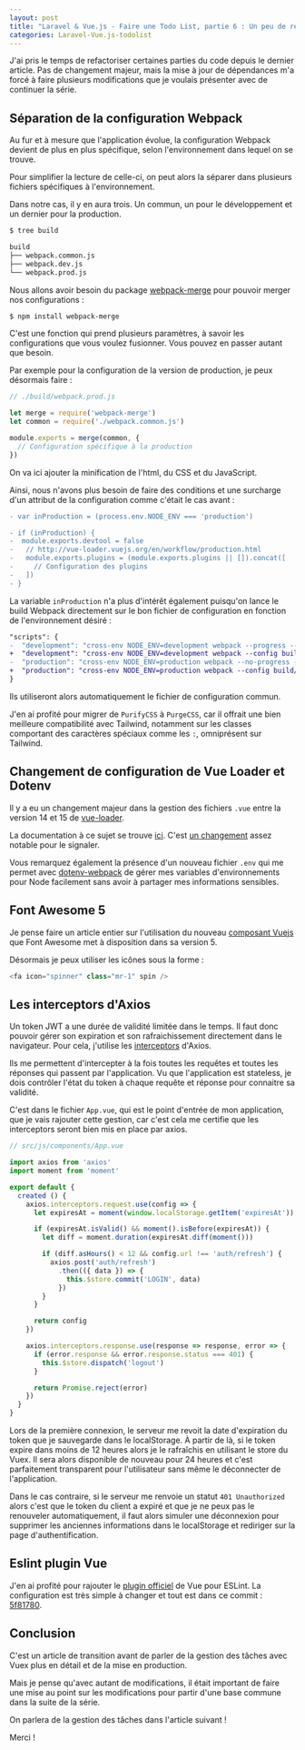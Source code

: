 ```yaml
---
layout: post
title: "Laravel & Vue.js - Faire une Todo List, partie 6 : Un peu de refactoring"
categories: Laravel-Vue.js-todolist
---
```


J'ai pris le temps de refactoriser certaines parties du code depuis le dernier article. Pas de changement majeur, mais la mise à jour de dépendances m'a forcé à faire plusieurs modifications que je voulais présenter avec de continuer la série.


## Séparation de la configuration Webpack

Au fur et à mesure que l'application évolue, la configuration Webpack devient de plus en plus spécifique, selon l'environnement dans lequel on se trouve.

Pour simplifier la lecture de celle-ci, on peut alors la séparer dans plusieurs fichiers spécifiques à l'environnement.

Dans notre cas, il y en aura trois. Un commun, un pour le développement et un dernier pour la production.

```bash
$ tree build

build
├── webpack.common.js
├── webpack.dev.js
└── webpack.prod.js
```

Nous allons avoir besoin du package [webpack-merge](https://github.com/survivejs/webpack-merge) pour pouvoir merger nos configurations :

```bash
$ npm install webpack-merge
```

C'est une fonction qui prend plusieurs paramètres, à savoir les configurations que vous voulez fusionner. Vous pouvez en passer autant que besoin.

Par exemple pour la configuration de la version de production, je peux désormais faire :

```js
// ./build/webpack.prod.js

let merge = require('webpack-merge')
let common = require('./webpack.common.js')

module.exports = merge(common, {
  // Configuration spécifique à la production
})
```

On va ici ajouter la minification de l'html, du CSS et du JavaScript.

Ainsi, nous n'avons plus besoin de faire des conditions et une surcharge d'un attribut de la configuration comme c'était le cas avant :

```diff
- var inProduction = (process.env.NODE_ENV === 'production')

- if (inProduction) {
-  module.exports.devtool = false
-   // http://vue-loader.vuejs.org/en/workflow/production.html
-   module.exports.plugins = (module.exports.plugins || []).concat([
-     // Configuration des plugins
-   ])
- }
```

La variable `inProduction` n'a plus d'intérêt également puisqu'on lance le build Webpack directement sur le bon fichier de configuration en fonction de l'environnement désiré :

```diff
"scripts": {
-  "development": "cross-env NODE_ENV=development webpack --progress --hide-modules",
+  "development": "cross-env NODE_ENV=development webpack --config build/webpack.dev.js --mode development --progress --hide-modules",
-  "production": "cross-env NODE_ENV=production webpack --no-progress --hide-modules",
+  "production": "cross-env NODE_ENV=production webpack --config build/webpack.prod.js --mode production --no-progress --hide-modules",
}
```

Ils utiliseront alors automatiquement le fichier de configuration commun.

J'en ai profité pour migrer de `PurifyCSS` à `PurgeCSS`, car il offrait une bien meilleure compatibilité avec Tailwind, notamment sur les classes comportant des caractères spéciaux comme les `:`, omniprésent sur Tailwind.

## Changement de configuration de Vue Loader et Dotenv

Il y a eu un changement majeur dans la gestion des fichiers `.vue` entre la version 14 et 15 de [vue-loader](https://github.com/vuejs/vue-loader).

La documentation à ce sujet se trouve [ici](https://vue-loader.vuejs.org/migrating.html). C'est [un changement](https://github.com/guillaumebriday/todolist-frontend-vuejs/commit/0e58b6185f9e02cd4b929afdf896388847c7f23e) assez notable pour le signaler.

Vous remarquez également la présence d'un nouveau fichier `.env` qui me permet avec [dotenv-webpack](https://github.com/mrsteele/dotenv-webpack) de gérer mes variables d'environnements pour Node facilement sans avoir à partager mes informations sensibles.

## Font Awesome 5

Je pense faire un article entier sur l'utilisation du nouveau [composant Vuejs](https://fontawesome.com/how-to-use/on-the-web/using-with/vuejs) que Font Awesome met à disposition dans sa version 5.

Désormais je peux utiliser les icônes sous la forme :

```js
<fa icon="spinner" class="mr-1" spin />
```

## Les interceptors d'Axios

Un token JWT a une durée de validité limitée dans le temps. Il faut donc pouvoir gérer son expiration et son rafraichissement directement dans le navigateur. Pour cela, j'utilise les [interceptors](https://github.com/axios/axios#interceptors) d'Axios.

Ils me permettent d'intercepter à la fois toutes les requêtes et toutes les réponses qui passent par l'application. Vu que l'application est stateless, je dois contrôler l'état du token à chaque requête et réponse pour connaitre sa validité.

C'est dans le fichier `App.vue`, qui est le point d'entrée de mon application, que je vais rajouter cette gestion, car c'est cela me certifie que les interceptors seront bien mis en place par axios.

```js
// src/js/components/App.vue

import axios from 'axios'
import moment from 'moment'

export default {
  created () {
    axios.interceptors.request.use(config => {
      let expiresAt = moment(window.localStorage.getItem('expiresAt'))

      if (expiresAt.isValid() && moment().isBefore(expiresAt)) {
        let diff = moment.duration(expiresAt.diff(moment()))

        if (diff.asHours() < 12 && config.url !== 'auth/refresh') {
          axios.post('auth/refresh')
            .then(({ data }) => {
              this.$store.commit('LOGIN', data)
            })
        }
      }

      return config
    })

    axios.interceptors.response.use(response => response, error => {
      if (error.response && error.response.status === 401) {
        this.$store.dispatch('logout')
      }

      return Promise.reject(error)
    })
  }
}
```

Lors de la première connexion, le serveur me revoit la date d'expiration du token que je sauvegarde dans le localStorage. À partir de là, si le token expire dans moins de 12 heures alors je le rafraîchis en utilisant le store du Vuex. Il sera alors disponible de nouveau pour 24 heures et c'est parfaitement transparent pour l'utilisateur sans même le déconnecter de l'application.

Dans le cas contraire, si le serveur me renvoie un statut `401 Unauthorized` alors c'est que le token du client a expiré et que je ne peux pas le renouveler automatiquement, il faut alors simuler une déconnexion pour supprimer les anciennes informations dans le localStorage et rediriger sur la page d'authentification.

## Eslint plugin Vue

J'en ai profité pour rajouter le [plugin officiel](https://github.com/vuejs/eslint-plugin-vue) de Vue pour ESLint. La configuration est très simple à changer et tout est dans ce commit : [5f81780](https://github.com/guillaumebriday/todolist-frontend-vuejs/commit/5f817803500ac2dab6ba719513e7671a8ceabeb7).

## Conclusion

C'est un article de transition avant de parler de la gestion des tâches avec Vuex plus en détail et de la mise en production.

Mais je pense qu'avec autant de modifications, il était important de faire une mise au point sur les modifications pour partir d'une base commune dans la suite de la série.

On parlera de la gestion des tâches dans l'article suivant !

Merci !
